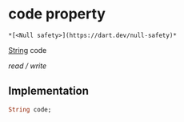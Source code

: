 


# code property




    *[<Null safety>](https://dart.dev/null-safety)*


[String](https://api.flutter.dev/flutter/dart-core/String-class.html) code
  
_read / write_






## Implementation

```dart
String code;


```







